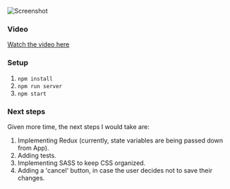 ![Screenshot](https://i.imgur.com/heQu747.png)

### Video
[Watch the video here](https://drive.google.com/file/d/182461LVCsqPEuZf41HizSVr8hcx9LuNg/view)

### Setup
1. `npm install`
2. `npm run server`
3. `npm start`

### Next steps
Given more time, the next steps I would take are: 
1. Implementing Redux (currently, state variables are being passed down from App).
2. Adding tests.
3. Implementing SASS to keep CSS organized.
4. Adding a 'cancel' button, in case the user decides not to save their changes.
